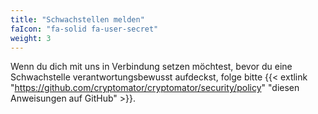 ```yaml
---
title: "Schwachstellen melden"
faIcon: "fa-solid fa-user-secret"
weight: 3
---
```


Wenn du dich mit uns in Verbindung setzen möchtest, bevor du eine Schwachstelle verantwortungsbewusst aufdeckst, folge bitte {{< extlink "https://github.com/cryptomator/cryptomator/security/policy" "diesen Anweisungen auf GitHub" >}}.
